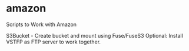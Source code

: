 # amazon
Scripts to Work with Amazon


S3Bucket - Create bucket and mount using Fuse/FuseS3
Optional: Install VSTFP as FTP server to work together.
